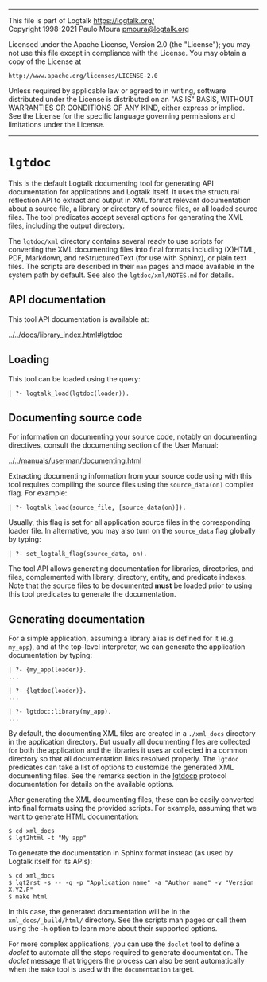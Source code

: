 ________________________________________________________________________

This file is part of Logtalk <https://logtalk.org/>  
Copyright 1998-2021 Paulo Moura <pmoura@logtalk.org>

Licensed under the Apache License, Version 2.0 (the "License");
you may not use this file except in compliance with the License.
You may obtain a copy of the License at

    http://www.apache.org/licenses/LICENSE-2.0

Unless required by applicable law or agreed to in writing, software
distributed under the License is distributed on an "AS IS" BASIS,
WITHOUT WARRANTIES OR CONDITIONS OF ANY KIND, either express or implied.
See the License for the specific language governing permissions and
limitations under the License.
________________________________________________________________________


`lgtdoc`
========

This is the default Logtalk documenting tool for generating API documentation
for applications and Logtalk itself. It uses the structural reflection API to
extract and output in XML format relevant documentation about a source file,
a library or directory of source files, or all loaded source files. The tool
predicates accept several options for generating the XML files, including
the output directory.

The `lgtdoc/xml` directory contains several ready to use scripts for converting
the XML documenting files into final formats including (X)HTML, PDF, Markdown,
and reStructuredText (for use with Sphinx), or plain text files. The scripts are
described in their `man` pages and made available in the system path by default.
See also the `lgtdoc/xml/NOTES.md` for details.


API documentation
-----------------

This tool API documentation is available at:

[../../docs/library_index.html#lgtdoc](../../docs/library_index.html#lgtdoc)


Loading
-------

This tool can be loaded using the query:

	| ?- logtalk_load(lgtdoc(loader)).


Documenting source code
-----------------------

For information on documenting your source code, notably on documenting
directives, consult the documenting section of the User Manual:

[../../manuals/userman/documenting.html](../../manuals/userman/documenting.html)

Extracting documenting information from your source code using with this tool
requires compiling the source files using the `source_data(on)` compiler flag.
For example:

	| ?- logtalk_load(source_file, [source_data(on)]).

Usually, this flag is set for all application source files in the corresponding
loader file. In alternative, you may also turn on the `source_data` flag
globally by typing:

	| ?- set_logtalk_flag(source_data, on).

The tool API allows generating documentation for libraries, directories, and
files, complemented with library, directory, entity, and predicate indexes.
Note that the source files to be documented **must** be loaded prior to using
this tool predicates to generate the documentation.


Generating documentation
------------------------

For a simple application, assuming a library alias is defined for it (e.g.
`my_app`), and at the top-level interpreter, we can generate the application
documentation by typing:

	| ?- {my_app(loader)}.
	...
	
	| ?- {lgtdoc(loader)}.
	...
	
	| ?- lgtdoc::library(my_app).
	...

By default, the documenting XML files are created in a `./xml_docs` directory
in the application directory. But usually all documenting files are collected
for both the application and the libraries it uses ar collected in a common
directory so that all documentation links resolved properly. The `lgtdoc`
predicates can take a list of options to customize the generated XML
documenting files. See the remarks section in the
[lgtdocp](https://logtalk.org/docs/library_index.html#lgtdoc)
protocol documentation for details on the available options.

After generating the XML documenting files, these can be easily converted into
final formats using the provided scripts. For example, assuming that we want
to generate HTML documentation:

	$ cd xml_docs
	$ lgt2html -t "My app"

To generate the documentation in Sphinx format instead (as used by Logtalk
itself for its APIs):

	$ cd xml_docs
	$ lgt2rst -s -- -q -p "Application name" -a "Author name" -v "Version X.YZ.P"
	$ make html

In this case, the generated documentation will be in the `xml_docs/_build/html/`
directory. See the scripts man pages or call them using the `-h` option to learn
more about their supported options.

For more complex applications, you can use the `doclet` tool to define a *doclet*
to automate all the steps required to generate documentation. The *doclet* message
that triggers the process can also be sent automatically when the `make` tool is
used with the `documentation` target.
